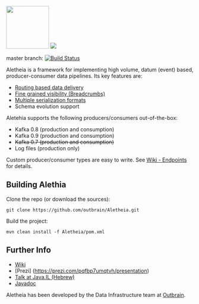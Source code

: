 <img src="/logo/Aletheia-logo.png" height="115"></img>
![](https://github.com/outbrain/Aletheia/blob/master/logo/Aletheia.png)

master branch: [![Build Status](https://travis-ci.org/outbrain/Aletheia.svg?branch=master)](https://travis-ci.org/outbrain/Aletheia)

Aletheia is a framework for implementing high volume, datum (event) based, producer-consumer data pipelines. Its key features are:
 * [Routing based data delivery](https://github.com/outbrain/Aletheia/wiki/Routing)
 * [Fine grained visibility (Breadcrumbs)](https://github.com/outbrain/Aletheia/wiki/Architectural-Overview#putting-things-together)
 * [Multiple serialization formats](https://github.com/outbrain/Aletheia/wiki/Serialization)
 * Schema evolution support    

Aletehia supports the following producers/consumers out-of-the-box:
* Kafka 0.8 (production and consumption)
* Kafka 0.9 (production and consumption)
* ~~Kafka 0.7 (production and consumption)~~
* Log files (production only)

Custom producer/consumer types are easy to write. See [Wiki - Endpoints](https://github.com/outbrain/Aletheia/wiki/EndPoints) for details.

Building Alethia
----------------
Clone the repo (or download the sources):

`git clone https://github.com/outbrain/Aletheia.git`

Build the project:

`mvn clean install -f Aletheia/pom.xml`

Further Info
------------

*  [Wiki](https://github.com/outbrain/Aletheia/wiki)
*  [Prezi] (https://prezi.com/pqfbp7umqtvh/presentation)
*  [Talk at Java.IL (Hebrew)](https://www.parleys.com/tutorial/aletheia-outbrains-data-pipeline-backbone)
*  [Javadoc](http://outbrain.github.io/Aletheia/)


Aletheia has been developed by the Data Infrastructure team at [Outbrain](http://www.outbrain.com/).   
